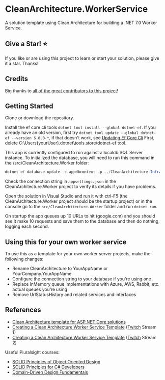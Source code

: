 # CleanArchitecture.WorkerService

A solution template using Clean Architecture for building a .NET 7.0 Worker Service.

## Give a Star! :star:

If you like or are using this project to learn or start your solution, please give it a star. Thanks!

## Credits

Big thanks
to [all of the great contributors to this project](https://github.com/ardalis/CleanArchitecture.WorkerService/graphs/contributors)!

## Getting Started

Clone or download the repository.

Install the ef core cli tools `dotnet tool install --global dotnet-ef`. If you already have an old version, first
try `dotnet tool update --global dotnet-ef --version 6.0.0-*`, if that doesn't work,
see [Updating Ef Core Cli](https://github.com/aspnet/EntityFrameworkCore/issues/14016#issuecomment-487308603) First,
delete C:\Users\{yourUser}\.dotnet\tools\.store\dotnet-ef tool.

This app is currently configured to run against a localdb SQL Server instance. To initialized the database, you will
need to run this command in the /src/CleanArchitecture.Worker folder:

```powershell
dotnet ef database update -c appdbcontext -p ../CleanArchitecture.Infrastructure/CleanArchitecture.Infrastructure.csproj -s CleanArchitecture.Worker.csproj
```

Check the connection string in `appsettings.json` in the CleanArchitecture.Worker project to verify its details if you
have problems.

Open the solution in Visual Studio and run it with ctrl-F5 (the CleanArchitecture.Worker project should be the startup
project) or in the console go to the `src/CleanArchitecture.Worker` folder and run `dotnet run`.

On startup the app queues up 10 URLs to hit (google.com) and you should see it make 10 requests and save them to the
database and then do nothing, logging each second.

## Using this for your own worker service

To use this as a template for your own worker server projects, make the following changes:

- Rename CleanArchitecture to YourAppName or YourCompany.YourAppName
- Configure the connection string to your database if you're using one
- Replace InMemory queue implementations with Azure, AWS, Rabbit, etc. actual queues you're using
- Remove UrlStatusHistory and related services and interfaces

## References

- [Clean Architecture template for ASP.NET Core solutions](https://github.com/ardalis/CleanArchitecture)
- [Creating a Clean Architecture Worker Service Template](https://www.youtube.com/watch?v=_jfnnAMNb94) ([Twitch](https://twitch.tv/ardalis)
  Stream 1)
- [Creating a Clean Architecture Worker Service Template](https://www.youtube.com/watch?v=Nttt33GoTXg) ([Twitch](https://twitch.tv/ardalis)
  Stream 2)

Useful Pluralsight courses:

- [SOLID Principles of Object Oriented Design](https://www.pluralsight.com/courses/principles-oo-design)
- [SOLID Principles for C# Developers](https://www.pluralsight.com/courses/csharp-solid-principles)
- [Domain-Driven Design Fundamentals](https://www.pluralsight.com/courses/domain-driven-design-fundamentals)
